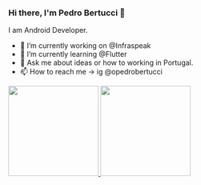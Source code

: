 
### Hi there, I'm Pedro Bertucci 👋

I am Android Developer.

- 🔭  I’m currently working on @Infraspeak
- 🌱  I’m currently learning @Flutter
- 💬  Ask me about ideas or how to working in Portugal. 
- 📫  How to reach me -> ig @opedrobertucci


 <div>
  <a href="https://github.com/Pedrobertucci/">
  <img height="180em" src="https://github-readme-stats.vercel.app/api?username=Pedrobertucci&show_icons=true&theme=dark&include_all_commits=true&count_private=true"/>
  <img height="180em" src="https://github-readme-stats.vercel.app/api/top-langs/?username=Pedrobertucci&layout=compact&langs_count=7&theme=dark"/>
</div>
